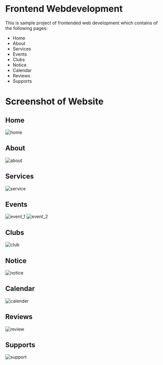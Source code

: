 # Frontend Webdevelopment
This is sample project of frontended web development which contains of the following pages:
* Home
* About
* Services
* Events
* Clubs
* Notice
* Calendar
* Reviews
* Supports

# Screenshot of Website

## Home
![home](https://github.com/romasahani/free_student_union/assets/121279220/dc3821d5-c698-4ea7-bb16-1618ab34457c)


## About
![about](https://github.com/romasahani/free_student_union/assets/121279220/c04e4572-c6bd-44dd-8e57-275dda23aa21)


## Services
![service](https://github.com/romasahani/free_student_union/assets/121279220/1c9788cd-e85b-47f3-a265-5f09ed58b12b)


## Events
![event_1](https://github.com/romasahani/free_student_union/assets/121279220/bb65218e-d02a-4c84-8245-a5827c1fe001)
![event_2](https://github.com/romasahani/free_student_union/assets/121279220/c1915c90-22fc-40f8-91d5-04aa5de4b67a)


## Clubs

![club](https://github.com/romasahani/free_student_union/assets/121279220/fe84b9d8-26db-4def-a95b-0a7f4427d11f)


## Notice

![notice](https://github.com/romasahani/free_student_union/assets/121279220/c632608c-a3f8-4d3c-a2ba-d486bb984f5d)


## Calendar
![calender](https://github.com/romasahani/free_student_union/assets/121279220/b7c1f62b-e8b4-4224-9f9e-e9ac24385a9e)


## Reviews
![review](https://github.com/romasahani/free_student_union/assets/121279220/3aa785e3-e0e1-4a0c-936c-4e390241d637)


## Supports
![support](https://github.com/romasahani/free_student_union/assets/121279220/02d2f834-cde2-42ec-8380-ea085357a0e0)

